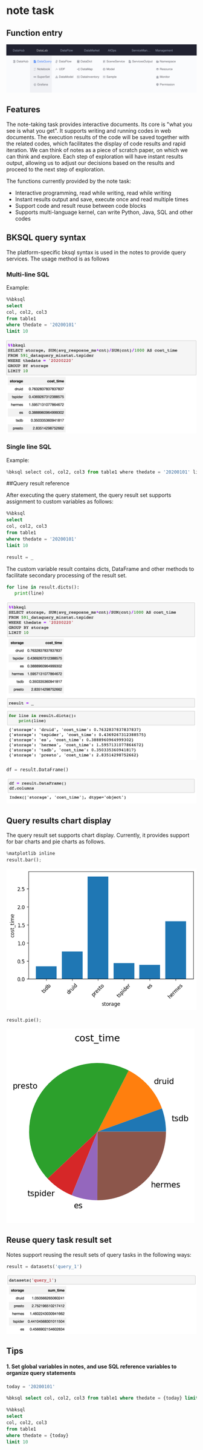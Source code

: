 # note task

## Function entry

![](../../assets/datalab/datalab_entry.png)

## Features

The note-taking task provides interactive documents. Its core is "what you see is what you get". It supports writing and running codes in web documents. The execution results of the code will be saved together with the related codes, which facilitates the display of code results and rapid iteration. We can think of notes as a piece of scratch paper, on which we can think and explore. Each step of exploration will have instant results output, allowing us to adjust our decisions based on the results and proceed to the next step of exploration.

The functions currently provided by the note task:

- Interactive programming, read while writing, read while writing
- Instant results output and save, execute once and read multiple times
- Support code and result reuse between code blocks
- Supports multi-language kernel, can write Python, Java, SQL and other codes

## BKSQL query syntax

The platform-specific bksql syntax is used in the notes to provide query services. The usage method is as follows

### Multi-line SQL

Example:

```sql
%%bksql
select
col, col2, col3
from table1
where thedate = '20200101'
limit 10
```

![](../../assets/datalab/datalab_bksql_query.png)

### Single line SQL

Example:

```python
%bksql select col, col2, col3 from table1 where thedate = '20200101' limit 10
```

##Query result reference

After executing the query statement, the query result set supports assignment to custom variables as follows:

```sql
%%bksql
select
col, col2, col3
from table1
where thedate = '20200101'
limit 10
```

```python
result = _
```

The custom variable result contains dicts, DataFrame and other methods to facilitate secondary processing of the result set.

```python
for line in result.dicts():
   print(line)
```

![](../../assets/datalab/datalab_result_dicts.png)

```python
df = result.DataFrame()
```

![](../../assets/datalab/datalab_result_dataframe.png)

## Query results chart display

The query result set supports chart display. Currently, it provides support for bar charts and pie charts as follows.

```python
%matplotlib inline
result.bar();
```

![](../../assets/datalab/datalab_result_bar.png)

```python
result.pie();
```

![](../../assets/datalab/datalab_result_pie.png)

## Reuse query task result set

Notes support reusing the result sets of query tasks in the following ways:

```python
result = datasets('query_1')
```

![](../../assets/datalab/datalab_query_result.png)

## Tips

#### 1. Set global variables in notes, and use SQL reference variables to organize query statements

```python
today = '20200101'
```

```sql
%bksql select col, col2, col3 from table1 where thedate = {today} limit 10
```

```sql
%%bksql
select
col, col2, col3
from table1
where thedate = {today}
limit 10
```